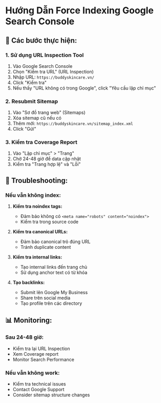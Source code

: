 # Hướng Dẫn Force Indexing Google Search Console

## 🎯 Các bước thực hiện:

### 1. Sử dụng URL Inspection Tool
1. Vào Google Search Console
2. Chọn "Kiểm tra URL" (URL Inspection)
3. Nhập URL: `https://buddyskincare.vn/`
4. Click "Kiểm tra"
5. Nếu thấy "URL không có trong Google", click "Yêu cầu lập chỉ mục"

### 2. Resubmit Sitemap
1. Vào "Sơ đồ trang web" (Sitemaps)
2. Xóa sitemap cũ nếu có
3. Thêm mới: `https://buddyskincare.vn/sitemap_index.xml`
4. Click "Gửi"

### 3. Kiểm tra Coverage Report
1. Vào "Lập chỉ mục" > "Trang"
2. Chờ 24-48 giờ để data cập nhật
3. Kiểm tra "Trang hợp lệ" và "Lỗi"

## 🔧 Troubleshooting:

### Nếu vẫn không index:
1. **Kiểm tra noindex tags:**
   - Đảm bảo không có `<meta name="robots" content="noindex">`
   - Kiểm tra trong source code

2. **Kiểm tra canonical URLs:**
   - Đảm bảo canonical trỏ đúng URL
   - Tránh duplicate content

3. **Kiểm tra internal links:**
   - Tạo internal links đến trang chủ
   - Sử dụng anchor text có từ khóa

4. **Tạo backlinks:**
   - Submit lên Google My Business
   - Share trên social media
   - Tạo profile trên các directory

## 📊 Monitoring:

### Sau 24-48 giờ:
- Kiểm tra lại URL Inspection
- Xem Coverage report
- Monitor Search Performance

### Nếu vẫn không work:
- Kiểm tra technical issues
- Contact Google Support
- Consider sitemap structure changes